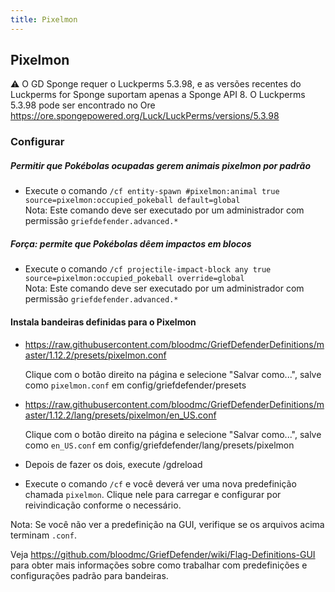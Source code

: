 ```yaml
---
title: Pixelmon
---
```


## Pixelmon

:warning:  O GD Sponge requer o Luckperms 5.3.98, e as versões recentes do Luckperms for Sponge suportam apenas a Sponge API 8. O Luckperms 5.3.98 pode ser encontrado no Ore https://ore.spongepowered.org/Luck/LuckPerms/versions/5.3.98

### Configurar

##### Permitir que Pokébolas ocupadas gerem animais pixelmon por padrão
* Execute o comando `/cf entity-spawn #pixelmon:animal true source=pixelmon:occupied_pokeball default=global`  
Nota: Este comando deve ser executado por um administrador com permissão `griefdefender.advanced.*`  

##### Força: permite que Pokébolas dêem impactos em blocos
* Execute o comando `/cf projectile-impact-block any true source=pixelmon:occupied_pokeball override=global`  
Nota: Este comando deve ser executado por um administrador com permissão `griefdefender.advanced.*`  

#### Instala bandeiras definidas para o Pixelmon

* https://raw.githubusercontent.com/bloodmc/GriefDefenderDefinitions/master/1.12.2/presets/pixelmon.conf

  Clique com o botão direito na página e selecione "Salvar como...", salve como `pixelmon.conf` em config/griefdefender/presets

* https://raw.githubusercontent.com/bloodmc/GriefDefenderDefinitions/master/1.12.2/lang/presets/pixelmon/en_US.conf

  Clique com o botão direito na página e selecione "Salvar como...", salve como `en_US.conf` em config/griefdefender/lang/presets/pixelmon

* Depois de fazer os dois, execute /gdreload

* Execute o comando `/cf` e você deverá ver uma nova predefinição chamada `pixelmon`. Clique nele para carregar e configurar por reivindicação conforme o necessário.  

Nota: Se você não ver a predefinição na GUI, verifique se os arquivos acima terminam `.conf`.  

Veja https://github.com/bloodmc/GriefDefender/wiki/Flag-Definitions-GUI para obter mais informações sobre como trabalhar com predefinições e configurações padrão para bandeiras.